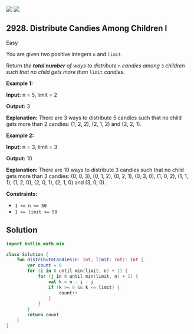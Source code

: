 [![](https://img.shields.io/github/stars/javadev/LeetCode-in-Kotlin?label=Stars&style=flat-square)](https://github.com/javadev/LeetCode-in-Kotlin)
[![](https://img.shields.io/github/forks/javadev/LeetCode-in-Kotlin?label=Fork%20me%20on%20GitHub%20&style=flat-square)](https://github.com/javadev/LeetCode-in-Kotlin/fork)

## 2928\. Distribute Candies Among Children I

Easy

You are given two positive integers `n` and `limit`.

Return _the **total number** of ways to distribute_ `n` _candies among_ `3` _children such that no child gets more than_ `limit` _candies._

**Example 1:**

**Input:** n = 5, limit = 2

**Output:** 3

**Explanation:** There are 3 ways to distribute 5 candies such that no child gets more than 2 candies: (1, 2, 2), (2, 1, 2) and (2, 2, 1).

**Example 2:**

**Input:** n = 3, limit = 3

**Output:** 10

**Explanation:** There are 10 ways to distribute 3 candies such that no child gets more than 3 candies: (0, 0, 3), (0, 1, 2), (0, 2, 1), (0, 3, 0), (1, 0, 2), (1, 1, 1), (1, 2, 0), (2, 0, 1), (2, 1, 0) and (3, 0, 0).

**Constraints:**

*   `1 <= n <= 50`
*   `1 <= limit <= 50`

## Solution

```kotlin
import kotlin.math.min

class Solution {
    fun distributeCandies(n: Int, limit: Int): Int {
        var count = 0
        for (i in 0 until min(limit, n) + 1) {
            for (j in 0 until min(limit, n) + 1) {
                val k = n - i - j
                if (k >= 0 && k <= limit) {
                    count++
                }
            }
        }
        return count
    }
}
```